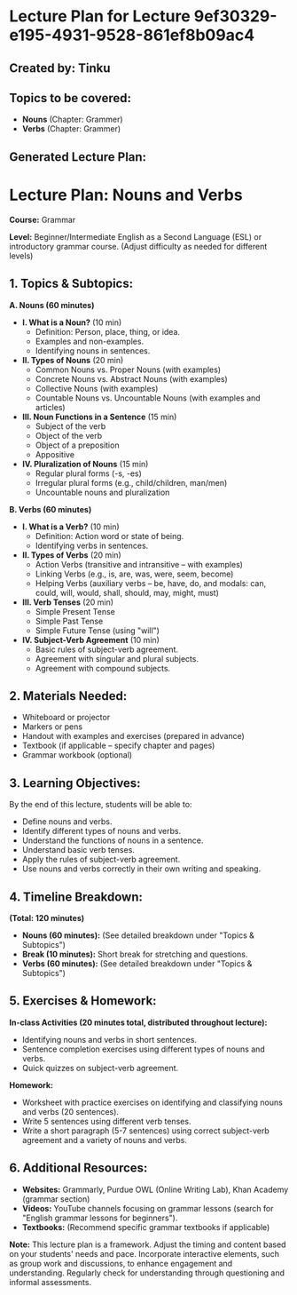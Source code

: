# Lecture Plan for Lecture 9ef30329-e195-4931-9528-861ef8b09ac4

## Created by: Tinku

## Topics to be covered:

- **Nouns** (Chapter: Grammer)
- **Verbs** (Chapter: Grammer)

## Generated Lecture Plan:

# Lecture Plan: Nouns and Verbs

**Course:** Grammar

**Level:** Beginner/Intermediate English as a Second Language (ESL) or introductory grammar course.  (Adjust difficulty as needed for different levels)


## 1. Topics & Subtopics:

**A. Nouns (60 minutes)**

* **I. What is a Noun?** (10 min)
    * Definition: Person, place, thing, or idea.
    * Examples and non-examples.
    * Identifying nouns in sentences.
* **II. Types of Nouns** (20 min)
    * Common Nouns vs. Proper Nouns (with examples)
    * Concrete Nouns vs. Abstract Nouns (with examples)
    * Collective Nouns (with examples)
    * Countable Nouns vs. Uncountable Nouns (with examples and articles)
* **III. Noun Functions in a Sentence** (15 min)
    * Subject of the verb
    * Object of the verb
    * Object of a preposition
    * Appositive
* **IV. Pluralization of Nouns** (15 min)
    * Regular plural forms (-s, -es)
    * Irregular plural forms (e.g., child/children, man/men)
    * Uncountable nouns and pluralization


**B. Verbs (60 minutes)**

* **I. What is a Verb?** (10 min)
    * Definition: Action word or state of being.
    * Identifying verbs in sentences.
* **II. Types of Verbs** (20 min)
    * Action Verbs (transitive and intransitive – with examples)
    * Linking Verbs (e.g., is, are, was, were, seem, become)
    * Helping Verbs (auxiliary verbs – be, have, do, and modals: can, could, will, would, shall, should, may, might, must)
* **III. Verb Tenses** (20 min)
    * Simple Present Tense
    * Simple Past Tense
    * Simple Future Tense (using "will")
* **IV. Subject-Verb Agreement** (10 min)
    * Basic rules of subject-verb agreement.
    * Agreement with singular and plural subjects.
    * Agreement with compound subjects.


## 2. Materials Needed:

* Whiteboard or projector
* Markers or pens
* Handout with examples and exercises (prepared in advance)
* Textbook (if applicable – specify chapter and pages)
* Grammar workbook (optional)


## 3. Learning Objectives:

By the end of this lecture, students will be able to:

* Define nouns and verbs.
* Identify different types of nouns and verbs.
* Understand the functions of nouns in a sentence.
* Understand basic verb tenses.
* Apply the rules of subject-verb agreement.
* Use nouns and verbs correctly in their own writing and speaking.


## 4. Timeline Breakdown:

**(Total: 120 minutes)**

* **Nouns (60 minutes):**  (See detailed breakdown under "Topics & Subtopics")
* **Break (10 minutes):**  Short break for stretching and questions.
* **Verbs (60 minutes):** (See detailed breakdown under "Topics & Subtopics")


## 5. Exercises & Homework:

**In-class Activities (20 minutes total, distributed throughout lecture):**

* Identifying nouns and verbs in short sentences.
* Sentence completion exercises using different types of nouns and verbs.
* Quick quizzes on subject-verb agreement.

**Homework:**

* Worksheet with practice exercises on identifying and classifying nouns and verbs (20 sentences).
* Write 5 sentences using different verb tenses.
* Write a short paragraph (5-7 sentences) using correct subject-verb agreement and a variety of nouns and verbs.


## 6. Additional Resources:

* **Websites:** Grammarly, Purdue OWL (Online Writing Lab), Khan Academy (grammar section)
* **Videos:** YouTube channels focusing on grammar lessons (search for "English grammar lessons for beginners").
* **Textbooks:**  (Recommend specific grammar textbooks if applicable)


**Note:** This lecture plan is a framework.  Adjust the timing and content based on your students' needs and pace.  Incorporate interactive elements, such as group work and discussions, to enhance engagement and understanding.  Regularly check for understanding through questioning and informal assessments.
